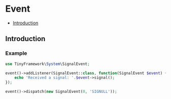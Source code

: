 # Event

- [Introduction](#introduction)

## Introduction

### Example

```php
use TinyFramework\System\SignalEvent;

event()->addListener(SignalEvent::class, function(SignalEvent $event) {
    echo 'Received a signal: '.$event->signal();
});

event()->dispatch(new SignalEvent(0, 'SIGNULL'));
```
